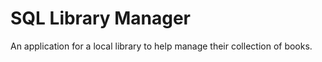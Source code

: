 # SQL Library Manager
 An application for a local library to help manage their collection of books.
